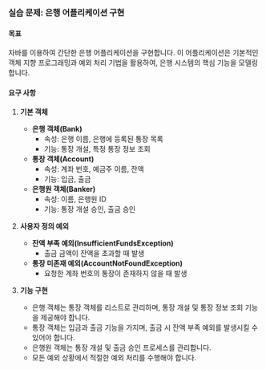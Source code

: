 ### 실습 문제: 은행 어플리케이션 구현

#### 목표
자바를 이용하여 간단한 은행 어플리케이션을 구현합니다. 이 어플리케이션은 기본적인 객체 지향 프로그래밍과 예외 처리 기법을 활용하여, 은행 시스템의 핵심 기능을 모델링합니다.

#### 요구 사항

1. **기본 객체**
   - **은행 객체(Bank)**
     - 속성: 은행 이름, 은행에 등록된 통장 목록
     - 기능: 통장 개설, 특정 통장 정보 조회
   - **통장 객체(Account)**
     - 속성: 계좌 번호, 예금주 이름, 잔액
     - 기능: 입금, 출금
   - **은행원 객체(Banker)**
     - 속성: 이름, 은행원 ID
     - 기능: 통장 개설 승인, 출금 승인

2. **사용자 정의 예외**
   - **잔액 부족 예외(InsufficientFundsException)**
     - 출금 금액이 잔액을 초과할 때 발생
   - **통장 미존재 예외(AccountNotFoundException)**
     - 요청한 계좌 번호의 통장이 존재하지 않을 때 발생

3. **기능 구현**
   - 은행 객체는 통장 객체를 리스트로 관리하며, 통장 개설 및 통장 정보 조회 기능을 제공해야 합니다.
   - 통장 객체는 입금과 출금 기능을 가지며, 출금 시 잔액 부족 예외를 발생시킬 수 있어야 합니다.
   - 은행원 객체는 통장 개설 및 출금 승인 프로세스를 관리합니다.
   - 모든 예외 상황에서 적절한 예외 처리를 수행해야 합니다.